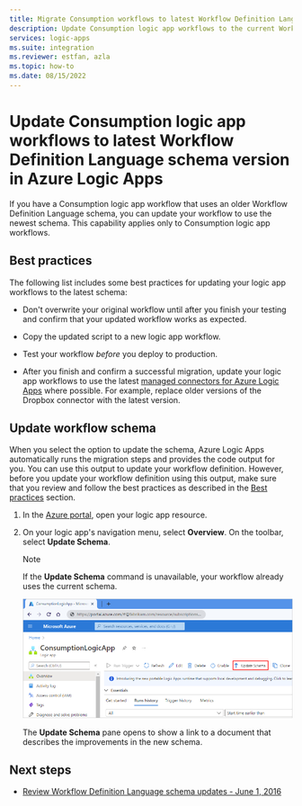 ```yaml
---
title: Migrate Consumption workflows to latest Workflow Definition Language schema
description: Update Consumption logic app workflows to the current Workflow Definition Language schema in Azure Logic Apps.
services: logic-apps
ms.suite: integration
ms.reviewer: estfan, azla
ms.topic: how-to
ms.date: 08/15/2022
---
```


# Update Consumption logic app workflows to latest Workflow Definition Language schema version in Azure Logic Apps

If you have a Consumption logic app workflow that uses an older Workflow Definition Language schema, you can update your workflow to use the newest schema. This capability applies only to Consumption logic app workflows.

## Best practices

The following list includes some best practices for updating your logic app workflows to the latest schema:

* Don't overwrite your original workflow until after you finish your testing and confirm that your updated workflow works as expected.

* Copy the updated script to a new logic app workflow.

* Test your workflow *before* you deploy to production.

* After you finish and confirm a successful migration, update your logic app workflows to use the latest [managed connectors for Azure Logic Apps](/connectors/connector-reference/connector-reference-logicapps-connectors) where possible. For example, replace older versions of the Dropbox connector with the latest version.

## Update workflow schema

When you select the option to update the schema, Azure Logic Apps automatically runs the migration steps and provides the code output for you. You can use this output to update your workflow definition. However, before you update your workflow definition using this output, make sure that you review and follow the best practices as described in the [Best practices](#best-practices) section.

1. In the [Azure portal](https://portal.azure.com), open your logic app resource.

1. On your logic app's navigation menu, select **Overview**. On the toolbar, select **Update Schema**.

   > [!NOTE]
   >
   > If the **Update Schema** command is unavailable, your workflow already uses the current schema.

   ![Screenshot showing Azure portal, Consumption logic app resource with "Overview" pane open, and "Update Schema" selected.](./media/connectors-schema-migration/update-schema.png)

   The **Update Schema** pane opens to show a link to a document that describes the improvements in the new schema.

## Next steps

* [Review Workflow Definition Language schema updates - June 1, 2016](../logic-apps/logic-apps-schema-2016-04-01.md)
